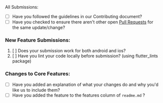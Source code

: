 All Submissions:

* [ ] Have you followed the guidelines in our Contributing document?
* [ ] Have you checked to ensure there aren't other open [Pull Requests](https://github.com/adityar224/FlutterFurnitureApp/pulls) for the same update/change?

<!-- You can erase any parts of this template not applicable to your Pull Request. -->

### New Feature Submissions:

1. [ ] Does your submission work for both android and ios?
2. [ ] Have you lint your code locally before submission? (using flutter_lints package)

### Changes to Core Features:

* [ ] Have you added an explanation of what your changes do and why you'd like us to include them?
* [ ] Have you added the feature to the features column of ```readme.md``` ?